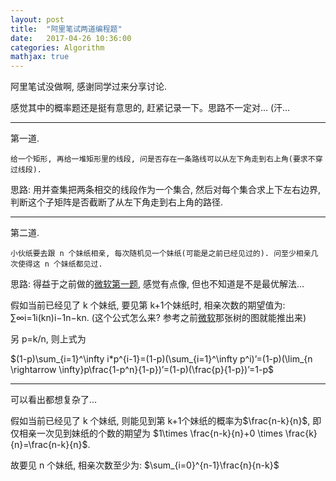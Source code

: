 ```yaml
---
layout: post
title:  "阿里笔试两道编程题"
date:   2017-04-26 10:36:00
categories: Algorithm
mathjax: true
---
```


阿里笔试没做啊, 感谢同学过来分享讨论.

感觉其中的概率题还是挺有意思的, 赶紧记录一下。思路不一定对… (汗…

 ---

第一道.

```
给一个矩形, 再给一堆矩形里的线段, 问是否存在一条路线可以从左下角走到右上角(要求不穿过线段).
```

思路: 用并查集把两条相交的线段作为一个集合, 然后对每个集合求上下左右边界, 判断这个子矩阵是否截断了从左下角走到右上角的路径.

---

第二道.

```
小伙纸要去跟 n 个妹纸相亲, 每次随机见一个妹纸(可能是之前已经见过的). 问至少相亲几次使得这 n 个妹纸都见过.
```

思路: 得益于之前做的[微软第一题](http://lszero.com/1595/2017-microsoft-intern-hihocoder/), 感觉有点像, 但也不知道是不是最优解法…

假如当前已经见了 k 个妹纸, 要见第 k+1个妹纸时, 相亲次数的期望值为:  ∑∞i=1i(kn)i−1n−kn. (这个公式怎么来? 参考之前[微软](http://lszero.com/1595/2017-microsoft-intern-hihocoder/)那张树的图就能推出来)

另 p=k/n, 则上式为

$(1-p)\sum_{i=1}^\infty i*p^{i-1}=(1-p)(\sum_{i=1}^\infty p^i)’=(1-p)(\lim_{n \rightarrow \infty}p\frac{1-p^n}{1-p})’=(1-p)(\frac{p}{1-p})’=1-p$

<!-- more -->

------

可以看出都想复杂了…

假如当前已经见了 k 个妹纸, 则能见到第 k+1个妹纸的概率为$\frac{n-k}{n}$, 即仅相亲一次见到妹纸的个数的期望为 $1\times \frac{n-k}{n}+0 \times \frac{k}{n}=\frac{n-k}{n}$.

故要见 n 个妹纸, 相亲次数至少为: $\sum_{i=0}^{n-1}\frac{n}{n-k}$